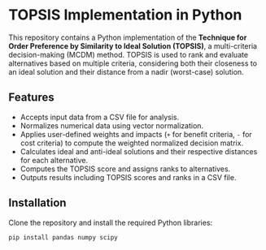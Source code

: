 # TOPSIS Implementation in Python

This repository contains a Python implementation of the **Technique for Order Preference by Similarity to Ideal Solution (TOPSIS)**, a multi-criteria decision-making (MCDM) method. TOPSIS is used to rank and evaluate alternatives based on multiple criteria, considering both their closeness to an ideal solution and their distance from a nadir (worst-case) solution.

## Features
- Accepts input data from a CSV file for analysis.
- Normalizes numerical data using vector normalization.
- Applies user-defined weights and impacts (`+` for benefit criteria, `-` for cost criteria) to compute the weighted normalized decision matrix.
- Calculates ideal and anti-ideal solutions and their respective distances for each alternative.
- Computes the TOPSIS score and assigns ranks to alternatives.
- Outputs results including TOPSIS scores and ranks in a CSV file.

## Installation
Clone the repository and install the required Python libraries:
```bash
pip install pandas numpy scipy
